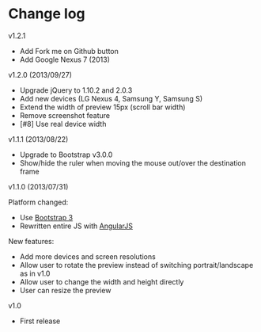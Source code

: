 # Change log

v1.2.1
* Add Fork me on Github button
* Add Google Nexus 7 (2013)

v1.2.0 (2013/09/27)

* Upgrade jQuery to 1.10.2 and 2.0.3
* Add new devices (LG Nexus 4, Samsung Y, Samsung S)
* Extend the width of preview 15px (scroll bar width)
* Remove screenshot feature
* [#8] Use real device width

v1.1.1 (2013/08/22)

* Upgrade to Bootstrap v3.0.0
* Show/hide the ruler when moving the mouse out/over the destination frame

v1.1.0 (2013/07/31)

Platform changed:

* Use [Bootstrap 3](http://getbootstrap.com)
* Rewritten entire JS with [AngularJS](http://angularjs.org)

New features:

* Add more devices and screen resolutions
* Allow user to rotate the preview instead of switching portrait/landscape as in v1.0
* Allow user to change the width and height directly
* User can resize the preview

v1.0

* First release